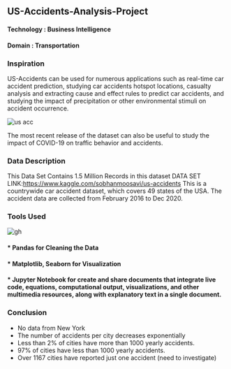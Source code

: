 ## US-Accidents-Analysis-Project

#### Technology : Business Intelligence
#### Domain     : Transportation
### Inspiration
US-Accidents can be used for numerous applications such as real-time car accident prediction, studying car accidents hotspot locations, casualty analysis and extracting cause and effect rules to predict car accidents, and studying the impact of precipitation or other environmental stimuli on accident occurrence. 

![us acc](https://user-images.githubusercontent.com/79318960/143535268-17e1309f-78c8-4927-bb31-80d525eac339.png)


The most recent release of the dataset can also be useful to study the impact of COVID-19 on traffic behavior and accidents.

### Data Description
This Data Set Contains 1.5 Million Records in this dataset
DATA SET LINK:https://www.kaggle.com/sobhanmoosavi/us-accidents
This is a countrywide car accident dataset, which covers 49 states of the USA. The accident data are collected from February 2016 to Dec 2020.

### Tools Used

![gh](https://user-images.githubusercontent.com/79318960/143535805-a972b31b-a03a-4379-998d-0f1f3387a6a2.png)

#### * Pandas for Cleaning the Data
#### * Matplotlib, Seaborn for Visualization
#### * Jupyter Notebook for create and share documents that integrate live code, equations, computational output, visualizations, and other multimedia resources, along with explanatory text in a single document.

### Conclusion
* No data from New York
* The number of accidents per city decreases exponentially
* Less than 2% of cities have more than 1000 yearly accidents.
* 97% of cities have less than 1000 yearly accidents.
* Over 1167 cities have reported just one accident (need to investigate)
